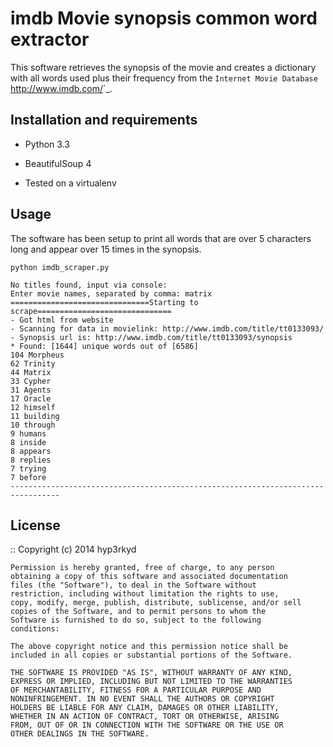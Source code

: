 imdb Movie synopsis common word extractor 
=================================================================

This software retrieves the synopsis of the movie and creates a dictionary with all words used plus their frequency 
from the `Internet Movie Database `<http://www.imdb.com/>`_.


Installation and requirements
-----------------------------

- Python 3.3
- BeautifulSoup 4

- Tested on a virtualenv 


Usage
-----

The software has been setup to print all words that are over 5 characters long and appear over 15 times in the synopsis.

    python imdb_scraper.py
    
    No titles found, input via console:
    Enter movie names, separated by comma: matrix
    ===============================Starting to scrape==============================
    - Got html from website
    - Scanning for data in movielink: http://www.imdb.com/title/tt0133093/
    - Synopsis url is: http://www.imdb.com/title/tt0133093/synopsis
    * Found: [1644] unique words out of [6586]
    104 Morpheus
    62 Trinity
    44 Matrix
    33 Cypher
    31 Agents
    17 Oracle
    12 himself
    11 building
    10 through
    9 humans
    8 inside
    8 appears
    8 replies
    7 trying
    7 before
    ---------------------------------------------------------------------------------
    
License
-------
::
    Copyright (c) 2014 hyp3rkyd
   
    Permission is hereby granted, free of charge, to any person
    obtaining a copy of this software and associated documentation
    files (the "Software"), to deal in the Software without
    restriction, including without limitation the rights to use,
    copy, modify, merge, publish, distribute, sublicense, and/or sell
    copies of the Software, and to permit persons to whom the
    Software is furnished to do so, subject to the following
    conditions:
   
    The above copyright notice and this permission notice shall be
    included in all copies or substantial portions of the Software.
   
    THE SOFTWARE IS PROVIDED "AS IS", WITHOUT WARRANTY OF ANY KIND,
    EXPRESS OR IMPLIED, INCLUDING BUT NOT LIMITED TO THE WARRANTIES
    OF MERCHANTABILITY, FITNESS FOR A PARTICULAR PURPOSE AND
    NONINFRINGEMENT. IN NO EVENT SHALL THE AUTHORS OR COPYRIGHT
    HOLDERS BE LIABLE FOR ANY CLAIM, DAMAGES OR OTHER LIABILITY,
    WHETHER IN AN ACTION OF CONTRACT, TORT OR OTHERWISE, ARISING
    FROM, OUT OF OR IN CONNECTION WITH THE SOFTWARE OR THE USE OR
    OTHER DEALINGS IN THE SOFTWARE.

